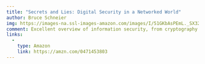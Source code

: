 ```yaml
---
title: "Secrets and Lies: Digital Security in a Networked World"
author: Bruce Schneier
img: https://images-na.ssl-images-amazon.com/images/I/51GKbAsPEmL._SX328_BO1,204,203,200_.jpg
comment: Excellent overview of information security, from cryptography to authentication to the human factor
links:
  -
    type: Amazon
    link: https://amzn.com/0471453803
---
```

